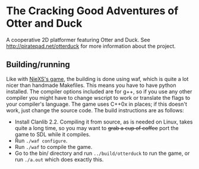 The Cracking Good Adventures of Otter and Duck
==============================================

A cooperative 2D platformer featuring Otter and Duck.
See http://piratepad.net/otterduck for more information about the project.

Building/running
----------------

Like with [NieXS's game](https://github.com/NieXS/Otter--n-Duck), the building is done using waf, which is quite a lot nicer than handmade Makefiles. This means you have to have python installed. The compiler options included are for g++, so if you use any other compiler you might have to change wscript to work or translate the flags to your compiler's language. The game uses C++0x in places; if this doesn't work, just change the source code. The build instructions are as follows:

* Install Clanlib 2.2. Compiling it from source, as is needed on Linux, takes quite a long time, so you may want to <s>grab a cup of coffee</s> port the game to SDL while it compiles.
* Run `./waf configure`.
* Run `./waf` to compile the game.
* Go to the bin/ directory and run `../build/otterduck` to run the game, or run `./a.out` which does exactly this.
